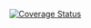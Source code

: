
[![Coverage Status](https://coveralls.io/repos/github/OpenMAVN/MAVN.Service.NotificationSystemAudit/badge.svg?branch=master)](https://coveralls.io/github/OpenMAVN/MAVN.Service.NotificationSystemAudit?branch=master)